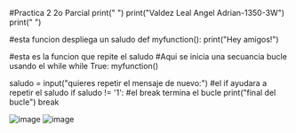#Practica 2 2o Parcial
print(" ")
print("Valdez Leal Angel Adrian-1350-3W")
print(" ")  

#esta funcion despliega un saludo
def myfunction():
  print("Hey amigos!")
    
#esta es la funcion que repite el saludo
#Aqui se inicia una secuancia bucle usando el while
while True:
    myfunction()
    
  saludo = input("quieres repetir el mensaje de nuevo:")
#el if ayudara a repetir el saludo
    if saludo != '1':
 #el break termina el bucle
     print("final del bucle")
     break

![image](https://github.com/user-attachments/assets/1a38fd72-cc69-47ba-9067-034ab8218ef3)
![image](https://github.com/user-attachments/assets/d9d52cf0-d110-4569-9f42-9f2ea6703881)

